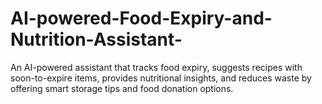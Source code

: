 # AI-powered-Food-Expiry-and-Nutrition-Assistant-
An AI-powered assistant that tracks food expiry, suggests recipes with soon-to-expire items, provides nutritional insights, and reduces waste by offering smart storage tips and food donation options.
